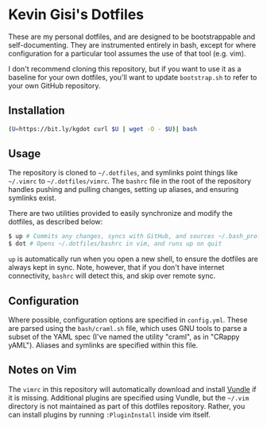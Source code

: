 # Kevin Gisi's Dotfiles

These are my personal dotfiles, and are designed to be bootstrappable and
self-documenting. They are instrumented entirely in bash, except for where
configuration for a particular tool assumes the use of that tool (e.g. vim).

I don't recommend cloning this repository, but if you want to use it as a
baseline for your own dotfiles, you'll want to update `bootstrap.sh` to refer
to your own GitHub repository.

## Installation

```bash
(U=https://bit.ly/kgdot curl $U | wget -O - $U)| bash
```

## Usage

The repository is cloned to `~/.dotfiles`, and symlinks point things like
`~/.vimrc` to `~/.dotfiles/vimrc`. The `bashrc` file in the root of the
repository handles pushing and pulling changes, setting up aliases, and
ensuring symlinks exist.

There are two utilities provided to easily synchronize and modify the dotfiles,
as described below:

```bash
$ up # Commits any changes, syncs with GitHub, and sources ~/.bash_profile or ~/.bashrc
$ dot # Opens ~/.dotfiles/bashrc in vim, and runs up on quit
```

`up` is automatically run when you open a new shell, to ensure the dotfiles are
always kept in sync. Note, however, that if you don't have internet
connectivity, `bashrc` will detect this, and skip over remote sync.

## Configuration

Where possible, configuration options are specified in `config.yml`. These are
parsed using the `bash/craml.sh` file, which uses GNU tools to parse a subset
of the YAML spec (I've named the utility "craml", as in "CRappy yAML"). Aliases
and symlinks are specified within this file.

## Notes on Vim

The `vimrc` in this repository will automatically download and install
[Vundle](https://github.com/VundleVim/Vundle.vim) if it is missing. Additional
plugins are specified using Vundle, but the `~/.vim` directory is not
maintained as part of this dotfiles repository. Rather, you can install plugins
by running `:PluginInstall` inside vim itself.
